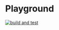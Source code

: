 # Playground
[![build and test](https://github.com/tr1gl1de/Playground/actions/workflows/build-and-test.yml/badge.svg)](https://github.com/tr1gl1de/Playground/actions/workflows/build-and-test.yml)
